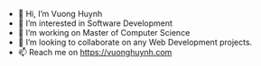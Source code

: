 - 👋 Hi, I’m Vuong Huynh
- 👀 I’m interested in Software Development
- 🌱 I’m working on Master of Computer Science
- 💞️ I’m looking to collaborate on any Web Development projects.
- 📫 Reach me on https://vuonghuynh.com

<!---
mannhuynh/mannhuynh is a ✨ special ✨ repository because its `README.md` (this file) appears on your GitHub profile.
You can click the Preview link to take a look at your changes.
--->
